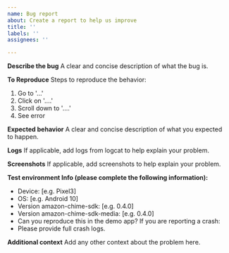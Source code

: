 ```yaml
---
name: Bug report
about: Create a report to help us improve
title: ''
labels: ''
assignees: ''

---
```


**Describe the bug**
A clear and concise description of what the bug is.

**To Reproduce**
Steps to reproduce the behavior:
1. Go to '...'
2. Click on '....'
3. Scroll down to '....'
4. See error

**Expected behavior**
A clear and concise description of what you expected to happen.

**Logs**
If applicable, add logs from logcat to help explain your problem.

**Screenshots**
If applicable, add screenshots to help explain your problem.

**Test environment Info (please complete the following information):**
 - Device: [e.g. Pixel3]
 - OS: [e.g. Android 10]
 - Version amazon-chime-sdk: [e.g. 0.4.0]
 - Version amazon-chime-sdk-media: [e.g. 0.4.0]
 - Can you reproduce this in the demo app?
If you are reporting a crash:
 - Please provide full crash logs.

**Additional context**
Add any other context about the problem here.